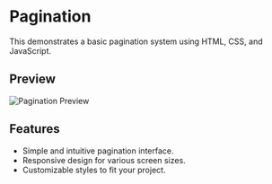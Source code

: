 # Pagination 

This demonstrates a basic pagination system using HTML, CSS, and JavaScript.

## Preview

![Pagination Preview](pagination-preview.gif)

## Features

- Simple and intuitive pagination interface.
- Responsive design for various screen sizes.
- Customizable styles to fit your project.
